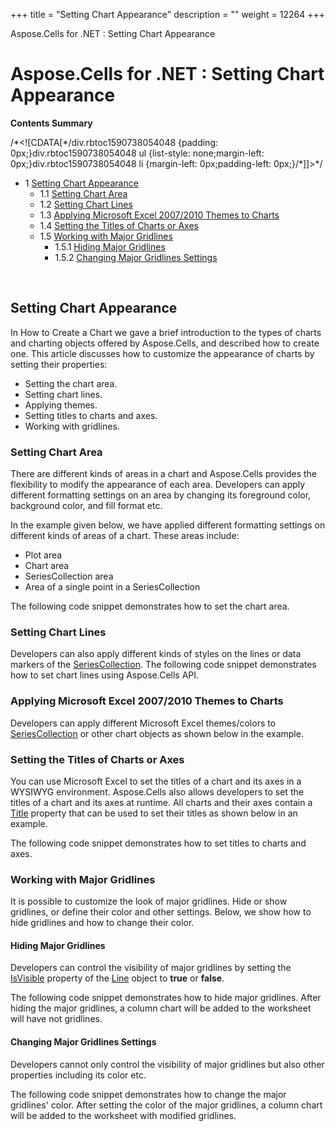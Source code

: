 +++
title = "Setting Chart Appearance" 
description = "" 
weight = 12264 
+++

Aspose.Cells for .NET : Setting Chart Appearance  

# Aspose.Cells for .NET : Setting Chart Appearance


**Contents Summary**

/\*<!\[CDATA\[\*/div.rbtoc1590738054048 {padding: 0px;}div.rbtoc1590738054048 ul {list-style: none;margin-left: 0px;}div.rbtoc1590738054048 li {margin-left: 0px;padding-left: 0px;}/\*\]\]>\*/

*   1 [Setting Chart Appearance](#SettingChartAppearance-SettingChartAppearance)
    *   1.1 [Setting Chart Area](#SettingChartAppearance-SettingChartArea)
    *   1.2 [Setting Chart Lines](#SettingChartAppearance-SettingChartLines)
    *   1.3 [Applying Microsoft Excel 2007/2010 Themes to Charts](#SettingChartAppearance-ApplyingMicrosoftExcel2007/2010ThemestoCharts)
    *   1.4 [Setting the Titles of Charts or Axes](#SettingChartAppearance-SettingtheTitlesofChartsorAxes)
    *   1.5 [Working with Major Gridlines](#SettingChartAppearance-WorkingwithMajorGridlines)
        *   1.5.1 [Hiding Major Gridlines](#SettingChartAppearance-HidingMajorGridlines)
        *   1.5.2 [Changing Major Gridlines Settings](#SettingChartAppearance-ChangingMajorGridlinesSettings)

 

## Setting Chart Appearance

In How to Create a Chart we gave a brief introduction to the types of charts and charting objects offered by Aspose.Cells, and described how to create one. This article discusses how to customize the appearance of charts by setting their properties:

*   Setting the chart area.
*   Setting chart lines.
*   Applying themes.
*   Setting titles to charts and axes.
*   Working with gridlines.

### Setting Chart Area

There are different kinds of areas in a chart and Aspose.Cells provides the flexibility to modify the appearance of each area. Developers can apply different formatting settings on an area by changing its foreground color, background color, and fill format etc.

In the example given below, we have applied different formatting settings on different kinds of areas of a chart. These areas include:

*   Plot area
*   Chart area
*   SeriesCollection area
*   Area of a single point in a SeriesCollection

The following code snippet demonstrates how to set the chart area.

### Setting Chart Lines

Developers can also apply different kinds of styles on the lines or data markers of the [SeriesCollection](https://apireference.aspose.com/cells/net/aspose.cells.charts/seriescollection). The following code snippet demonstrates how to set chart lines using Aspose.Cells API.

### Applying Microsoft Excel 2007/2010 Themes to Charts

Developers can apply different Microsoft Excel themes/colors to [SeriesCollection](https://apireference.aspose.com/cells/net/aspose.cells.charts/seriescollection) or other chart objects as shown below in the example.

### Setting the Titles of Charts or Axes

You can use Microsoft Excel to set the titles of a chart and its axes in a WYSIWYG environment. Aspose.Cells also allows developers to set the titles of a chart and its axes at runtime. All charts and their axes contain a [Title](https://apireference.aspose.com/cells/net/aspose.cells.charts/chart/properties/title) property that can be used to set their titles as shown below in an example.

The following code snippet demonstrates how to set titles to charts and axes.

### Working with Major Gridlines

It is possible to customize the look of major gridlines. Hide or show gridlines, or define their color and other settings. Below, we show how to hide gridlines and how to change their color.

#### Hiding Major Gridlines

Developers can control the visibility of major gridlines by setting the [IsVisible](https://apireference.aspose.com/cells/net/aspose.cells.drawing/line/properties/isvisible) property of the [Line](https://apireference.aspose.com/cells/net/aspose.cells.drawing/line) object to **true** or **false**.

The following code snippet demonstrates how to hide major gridlines. After hiding the major gridlines, a column chart will be added to the worksheet will have not gridlines.

#### Changing Major Gridlines Settings

Developers cannot only control the visibility of major gridlines but also other properties including its color etc.

The following code snippet demonstrates how to change the major gridlines' color. After setting the color of the major gridlines, a column chart will be added to the worksheet with modified gridlines.

